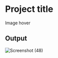 # Project title
Image hover 
## Output
![Screenshot (48)](https://github.com/anshulbudhwal/javascript_projects/assets/72787705/d67d1b72-dc09-465e-83db-ab3ec61b7dc6)

